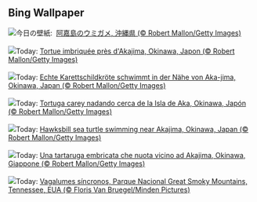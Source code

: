 ## Bing Wallpaper
![](https://www.bing.com/th?id=OHR.HawksbillTurtle_JA-JP0788184313_UHD.jpg&w=1000)今日の壁紙: &nbsp;[阿嘉島のウミガメ, 沖縄県 (© Robert Mallon/Getty Images)](https://www.bing.com/th?id=OHR.HawksbillTurtle_JA-JP0788184313_UHD.jpg)
<br><br/>
![](https://www.bing.com/th?id=OHR.HawksbillTurtle_FR-FR5646969618_UHD.jpg&w=1000)Today: [Tortue imbriquée près d'Akajima, Okinawa, Japon (© Robert Mallon/Getty Images)](https://www.bing.com/th?id=OHR.HawksbillTurtle_FR-FR5646969618_UHD.jpg)
<br><br/>
![](https://www.bing.com/th?id=OHR.HawksbillTurtle_DE-DE9802126687_UHD.jpg&w=1000)Today: [Echte Karettschildkröte schwimmt in der Nähe von Aka-jima, Okinawa, Japan (© Robert Mallon/Getty Images)](https://www.bing.com/th?id=OHR.HawksbillTurtle_DE-DE9802126687_UHD.jpg)
<br><br/>
![](https://www.bing.com/th?id=OHR.HawksbillTurtle_ES-ES3306641934_UHD.jpg&w=1000)Today: [Tortuga carey nadando cerca de la Isla de Aka, Okinawa, Japón (© Robert Mallon/Getty Images)](https://www.bing.com/th?id=OHR.HawksbillTurtle_ES-ES3306641934_UHD.jpg)
<br><br/>
![](https://www.bing.com/th?id=OHR.HawksbillTurtle_EN-GB1789155726_UHD.jpg&w=1000)Today: [Hawksbill sea turtle swimming near Akajima, Okinawa, Japan (© Robert Mallon/Getty Images)](https://www.bing.com/th?id=OHR.HawksbillTurtle_EN-GB1789155726_UHD.jpg)
<br><br/>
![](https://www.bing.com/th?id=OHR.HawksbillTurtle_IT-IT4337897539_UHD.jpg&w=1000)Today: [Una tartaruga embricata che nuota vicino ad Akajima, Okinawa, Giappone (© Robert Mallon/Getty Images)](https://www.bing.com/th?id=OHR.HawksbillTurtle_IT-IT4337897539_UHD.jpg)
<br><br/>
![](https://www.bing.com/th?id=OHR.SmokyFireflies_PT-BR0661449530_UHD.jpg&w=1000)Today: [Vagalumes síncronos, Parque Nacional Great Smoky Mountains, Tennessee, EUA (© Floris Van Bruegel/Minden Pictures)](https://www.bing.com/th?id=OHR.SmokyFireflies_PT-BR0661449530_UHD.jpg)
<br><br/>
